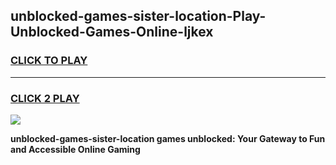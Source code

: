 
## unblocked-games-sister-location-Play-Unblocked-Games-Online-ljkex
<h3>
<a href="https://premium76.site?title=unblocked-games-sister-location&ref=25A">CLICK TO PLAY</a></h3>
<hr>

<h3>
<a href="https://premium76.site?title=unblocked-games-sister-location&ref=25A">CLICK 2 PLAY</a>
  
</h3>

<a href="https://premium76.site?title=unblocked-games-sister-location&ref=25A"><img src="https://clearcache.store/games.png"></a>


**unblocked-games-sister-location games unblocked: Your Gateway to Fun and Accessible Online Gaming**
